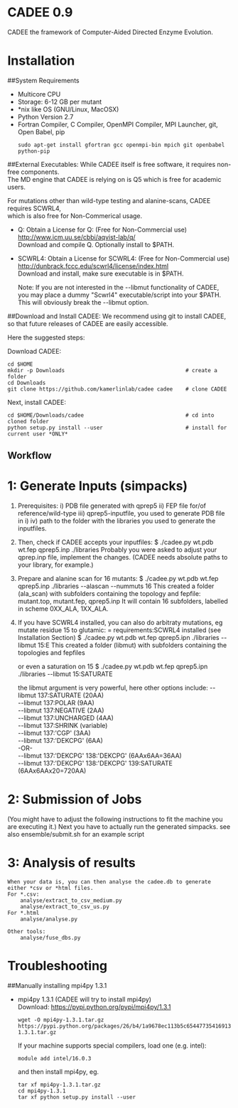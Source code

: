CADEE 0.9
=========

CADEE the framework of Computer-Aided Directed Enzyme Evolution.

# Installation

##System Requirements
- Multicore CPU
- Storage: 6-12 GB per mutant
- *nix like OS (GNU/Linux, MacOSX)
- Python Version 2.7
- Fortran Compiler, C Compiler, OpenMPI Compiler, MPI Launcher, git, Open Babel, pip
  ```  
  sudo apt-get install gfortran gcc openmpi-bin mpich git openbabel python-pip
  ```

##External Executables:
While CADEE itself is free software, it requires non-free components.  
The MD engine that CADEE is relying on is Q5 which is free for academic users.  

For mutations other than wild-type testing and alanine-scans, CADEE requires SCWRL4,  
which is also free for Non-Commerical usage.
- Q:
  Obtain a License for Q: (Free for Non-Commercial use)
    http://www.icm.uu.se/cbbi/aqvist-lab/q/  
  Download and compile Q. Optionally install to $PATH.
- SCWRL4: 
  Obtain a License for SCWRL4: (Free for Non-Commercial use)
    http://dunbrack.fccc.edu/scwrl4/license/index.html  
  Download and install, make sure executable is in $PATH.  
  
  Note: If you are not interested in the --libmut functionality of CADEE, you may place a dummy 
  "Scwrl4" executable/script into your $PATH. This will obviously break the --libmut option.
  
##Download and Install CADEE:
We recommend using git to install CADEE, so that future releases of CADEE are easily accessible.  

Here the suggested steps:  

Download CADEE:
```
cd $HOME                
mkdir -p Downloads                                      # create a folder
cd Downloads  
git clone https://github.com/kamerlinlab/cadee cadee    # clone CADEE
```

Next, install CADEE:  
```
cd $HOME/Downloads/cadee                                # cd into cloned folder
python setup.py install --user                          # install for current user *ONLY*
```



## Workflow 
# 1: Generate Inputs (simpacks)
1. Prerequisites:
    i)   PDB file generated with qprep5
    ii)  FEP file for/of reference/wild-type
    iii) qprep5-inputfile, you used to generate PDB file in i)
    iv)  path to the folder with the libraries you used to generate the inputfiles.

2. Then, check if CADEE accepts your inputfiles:
    $ ./cadee.py wt.pdb wt.fep qprep5.inp ./libraries 
    Probably you were asked to adjust your qprep.inp file, implement the changes.
    (CADEE needs absolute paths to your library, for example.)

3. Prepare and alanine scan for 16 mutants:
    $ ./cadee.py wt.pdb wt.fep qprep5.inp ./libraries --alascan --nummuts 16
    This created a folder (ala_scan) with subfolders containing the topology and fepfile: mutant.top, mutant.fep, qprep5.inp
    It will contain 16 subfolders, labelled in scheme 0XX_ALA, 1XX_ALA.

4. If you have SCWRL4 installed, you can also do arbitraty mutations, eg mutate residue 15 to glutamic:
    = requirements:SCWRL4 installed (see Installation Section)
    $ ./cadee.py wt.pdb wt.fep qprep5.ipn ./libraries --libmut 15:E
    This created a folder (libmut) with subfolders containing the topologies and fepfiles

   or even a saturation on 15 
    $ ./cadee.py wt.pdb wt.fep qprep5.ipn ./libraries --libmut 15:SATURATE

    the libmut argument is very powerful, here other options include:
         --libmut 137:SATURATE (20AA)  
         --libmut 137:POLAR (9AA)  
         --libmut 137:NEGATIVE (2AA)  
         --libmut 137:UNCHARGED (4AA)  
         --libmut 137:SHRINK (variable)  
         --libmut 137:'CGP' (3AA)  
         --libmut 137:'DEKCPG' (6AA)  
         -OR-  
         --libmut 137:'DEKCPG' 138:'DEKCPG' (6AAx6AA=36AA)  
         --libmut 137:'DEKCPG' 138:'DEKCPG' 139:SATURATE (6AAx6AAx20=720AA)  

# 2: Submission of Jobs
(You might have to adjust the following instructions to fit the machine you are executing it.)
    Next you have to actually run the generated simpacks.
    see also ensemble/submit.sh for an example script

# 3: Analysis of results
    When your data is, you can then analyse the cadee.db to generate either *csv or *html files.
    For *.csv:
        analyse/extract_to_csv_medium.py
        analyse/extract_to_csv_us.py  
    For *.html
        analyse/analyse.py 
        
    Other tools:
        analyse/fuse_dbs.py

# Troubleshooting

##Manually installing mpi4py 1.3.1
- mpi4py 1.3.1 (CADEE will try to install mpi4py)  
  Download: https://pypi.python.org/pypi/mpi4py/1.3.1
    ```
    wget -O mpi4py-1.3.1.tar.gz https://pypi.python.org/packages/26/b4/1a9678ec113b5c654477354169131c88be3f65e665d7de7c5ef306f2f2a5/mpi4py-1.3.1.tar.gz
    ```
  If your machine supports special compilers, load one (e.g. intel):  
    ```
    module add intel/16.0.3
    ```  
  and then install mpi4py, eg. 
    ```
    tar xf mpi4py-1.3.1.tar.gz
    cd mpi4py-1.3.1
    tar xf python setup.py install --user
    ```  
